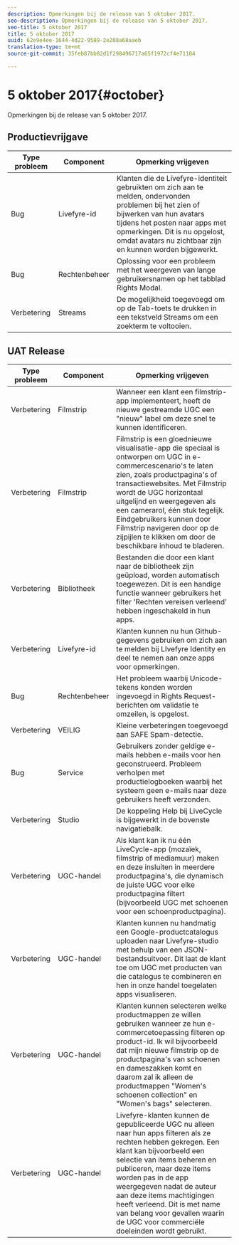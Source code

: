 ```yaml
---
description: Opmerkingen bij de release van 5 oktober 2017.
seo-description: Opmerkingen bij de release van 5 oktober 2017.
seo-title: 5 oktober 2017
title: 5 oktober 2017
uuid: 62e9e4ee-1644-4d22-9589-2e208a68aaeb
translation-type: tm+mt
source-git-commit: 35feb87bb82d1f298496717a65f1972cf4e71104

---
```



# 5 oktober 2017{#october}

Opmerkingen bij de release van 5 oktober 2017.

## Productievrijgave

| **Type probleem** | **Component** | **Opmerking vrijgeven** |
|---|---|---|
| Bug | Livefyre-id | Klanten die de Livefyre-identiteit gebruikten om zich aan te melden, ondervonden problemen bij het zien of bijwerken van hun avatars tijdens het posten naar apps met opmerkingen. Dit is nu opgelost, omdat avatars nu zichtbaar zijn en kunnen worden bijgewerkt. |
| Bug | Rechtenbeheer | Oplossing voor een probleem met het weergeven van lange gebruikersnamen op het tabblad Rights Modal. |
| Verbetering | Streams | De mogelijkheid toegevoegd om op de Tab-toets te drukken in een tekstveld Streams om een zoekterm te voltooien. |

## UAT Release

| **Type probleem** | **Component** | **Opmerking vrijgeven** |
|---|---|---|
| Verbetering | Filmstrip | Wanneer een klant een filmstrip-app implementeert, heeft de nieuwe gestreamde UGC een &quot;nieuw&quot; label om deze snel te kunnen identificeren. |
| Verbetering | Filmstrip | Filmstrip is een gloednieuwe visualisatie-app die speciaal is ontworpen om UGC in e-commercescenario&#39;s te laten zien, zoals productpagina&#39;s of transactiewebsites. Met Filmstrip wordt de UGC horizontaal uitgelijnd en weergegeven als een camerarol, één stuk tegelijk. Eindgebruikers kunnen door Filmstrip navigeren door op de zijpijlen te klikken om door de beschikbare inhoud te bladeren. |
| Verbetering | Bibliotheek | Bestanden die door een klant naar de bibliotheek zijn geüpload, worden automatisch toegewezen. Dit is een handige functie wanneer gebruikers het filter &#39;Rechten vereisen verleend&#39; hebben ingeschakeld in hun apps. |
| Verbetering | Livefyre-id | Klanten kunnen nu hun Github-gegevens gebruiken om zich aan te melden bij LIvefyre Identity en deel te nemen aan onze apps voor opmerkingen. |
| Bug | Rechtenbeheer | Het probleem waarbij Unicode-tekens konden worden ingevoegd in Rights Request-berichten om validatie te omzeilen, is opgelost. |
| Verbetering | VEILIG | Kleine verbeteringen toegevoegd aan SAFE Spam-detectie. |
| Bug | Service | Gebruikers zonder geldige e-mails hebben e-mails voor hen geconstrueerd. Probleem verholpen met productielogboeken waarbij het systeem geen e-mails naar deze gebruikers heeft verzonden. |
| Verbetering | Studio | De koppeling Help bij LiveCycle is bijgewerkt in de bovenste navigatiebalk. |
| Verbetering | UGC-handel | Als klant kan ik nu één LiveCycle-app (mozaïek, filmstrip of mediamuur) maken en deze insluiten in meerdere productpagina&#39;s, die dynamisch de juiste UGC voor elke productpagina filtert (bijvoorbeeld UGC met schoenen voor een schoenproductpagina). |
| Verbetering | UGC-handel | Klanten kunnen nu handmatig een Google-productcatalogus uploaden naar Livefyre-studio met behulp van een JSON-bestandsuitvoer. Dit laat de klant toe om UGC met producten van die catalogus te combineren en hen in onze handel toegelaten apps visualiseren. |
| Verbetering | UGC-handel | Klanten kunnen selecteren welke productmappen ze willen gebruiken wanneer ze hun e-commercetoepassing filteren op product-id. Ik wil bijvoorbeeld dat mijn nieuwe filmstrip op de productpagina&#39;s van schoenen en dameszakken komt en daarom zal ik alleen de productmappen &quot;Women&#39;s schoenen collection&quot; en &quot;Women&#39;s bags&quot; selecteren. |
| Verbetering | UGC-handel | Livefyre-klanten kunnen de gepubliceerde UGC nu alleen naar hun apps filteren als ze rechten hebben gekregen. Een klant kan bijvoorbeeld een selectie van items beheren en publiceren, maar deze items worden pas in de app weergegeven nadat de auteur aan deze items machtigingen heeft verleend. Dit is met name van belang voor gevallen waarin de UGC voor commerciële doeleinden wordt gebruikt. |

